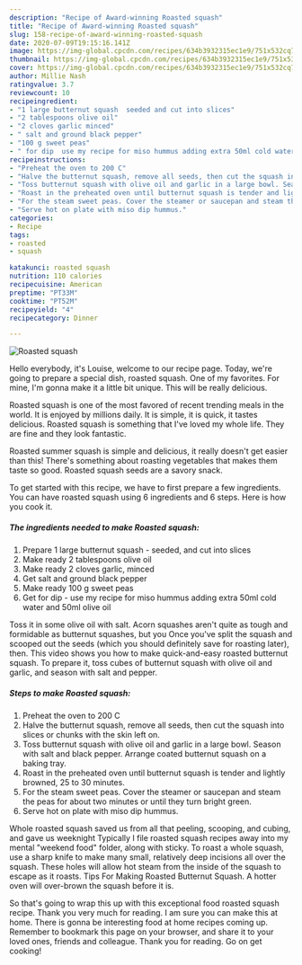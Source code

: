 ```yaml
---
description: "Recipe of Award-winning Roasted squash"
title: "Recipe of Award-winning Roasted squash"
slug: 158-recipe-of-award-winning-roasted-squash
date: 2020-07-09T19:15:16.141Z
image: https://img-global.cpcdn.com/recipes/634b3932315ec1e9/751x532cq70/roasted-squash-recipe-main-photo.jpg
thumbnail: https://img-global.cpcdn.com/recipes/634b3932315ec1e9/751x532cq70/roasted-squash-recipe-main-photo.jpg
cover: https://img-global.cpcdn.com/recipes/634b3932315ec1e9/751x532cq70/roasted-squash-recipe-main-photo.jpg
author: Millie Nash
ratingvalue: 3.7
reviewcount: 10
recipeingredient:
- "1 large butternut squash  seeded and cut into slices"
- "2 tablespoons olive oil"
- "2 cloves garlic minced"
- " salt and ground black pepper"
- "100 g sweet peas"
- " for dip  use my recipe for miso hummus adding extra 50ml cold water and 50ml olive oil"
recipeinstructions:
- "Preheat the oven to 200 C"
- "Halve the butternut squash, remove all seeds, then cut the squash into slices or chunks with the skin left on."
- "Toss butternut squash with olive oil and garlic in a large bowl. Season with salt and black pepper. Arrange coated butternut squash on a baking tray."
- "Roast in the preheated oven until butternut squash is tender and lightly browned, 25 to 30 minutes."
- "For the steam sweet peas. Cover the steamer or saucepan and steam the peas for about two minutes or until they turn bright green."
- "Serve hot on plate with miso dip hummus."
categories:
- Recipe
tags:
- roasted
- squash

katakunci: roasted squash 
nutrition: 110 calories
recipecuisine: American
preptime: "PT33M"
cooktime: "PT52M"
recipeyield: "4"
recipecategory: Dinner

---
```



![Roasted squash](https://img-global.cpcdn.com/recipes/634b3932315ec1e9/751x532cq70/roasted-squash-recipe-main-photo.jpg)

Hello everybody, it's Louise, welcome to our recipe page. Today, we're going to prepare a special dish, roasted squash. One of my favorites. For mine, I'm gonna make it a little bit unique. This will be really delicious.

Roasted squash is one of the most favored of recent trending meals in the world. It is enjoyed by millions daily. It is simple, it is quick, it tastes delicious. Roasted squash is something that I've loved my whole life. They are fine and they look fantastic.

Roasted summer squash is simple and delicious, it really doesn&#39;t get easier than this! There&#39;s something about roasting vegetables that makes them taste so good. Roasted squash seeds are a savory snack.


To get started with this recipe, we have to first prepare a few ingredients. You can have roasted squash using 6 ingredients and 6 steps. Here is how you cook it.

<!--inarticleads1-->

##### The ingredients needed to make Roasted squash:

1. Prepare 1 large butternut squash - seeded, and cut into slices
1. Make ready 2 tablespoons olive oil
1. Make ready 2 cloves garlic, minced
1. Get  salt and ground black pepper
1. Make ready 100 g sweet peas
1. Get  for dip - use my recipe for miso hummus adding extra 50ml cold water and 50ml olive oil


Toss it in some olive oil with salt. Acorn squashes aren&#39;t quite as tough and formidable as butternut squashes, but you Once you&#39;ve split the squash and scooped out the seeds (which you should definitely save for roasting later), then. This video shows you how to make quick-and-easy roasted butternut squash. To prepare it, toss cubes of butternut squash with olive oil and garlic, and season with salt and pepper. 

<!--inarticleads2-->

##### Steps to make Roasted squash:

1. Preheat the oven to 200 C
1. Halve the butternut squash, remove all seeds, then cut the squash into slices or chunks with the skin left on.
1. Toss butternut squash with olive oil and garlic in a large bowl. Season with salt and black pepper. Arrange coated butternut squash on a baking tray.
1. Roast in the preheated oven until butternut squash is tender and lightly browned, 25 to 30 minutes.
1. For the steam sweet peas. Cover the steamer or saucepan and steam the peas for about two minutes or until they turn bright green.
1. Serve hot on plate with miso dip hummus.


Whole roasted squash saved us from all that peeling, scooping, and cubing, and gave us weeknight Typically I file roasted squash recipes away into my mental &#34;weekend food&#34; folder, along with sticky. To roast a whole squash, use a sharp knife to make many small, relatively deep incisions all over the squash. These holes will allow hot steam from the inside of the squash to escape as it roasts. Tips For Making Roasted Butternut Squash. A hotter oven will over-brown the squash before it is. 

So that's going to wrap this up with this exceptional food roasted squash recipe. Thank you very much for reading. I am sure you can make this at home. There is gonna be interesting food at home recipes coming up. Remember to bookmark this page on your browser, and share it to your loved ones, friends and colleague. Thank you for reading. Go on get cooking!
